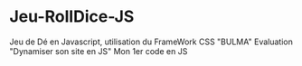 # Jeu-RollDice-JS
Jeu de Dé en Javascript, utilisation du FrameWork CSS "BULMA"
Evaluation "Dynamiser son site en JS"
Mon 1er code en JS
